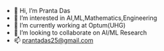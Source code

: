 - 👋 Hi, I’m Pranta Das
- 👀 I’m interested in AI,ML,Mathematics,Engineering
- 🌱 I’m currently working at Optum(UHG)
- 💞️ I’m looking to collaborate on AI/ML Research
- 📫 prantadas25@gmail.com

<!---
pranta123456/pranta123456 is a ✨ special ✨ repository because its `README.md` (this file) appears on your GitHub profile.
You can click the Preview link to take a look at your changes.
--->

